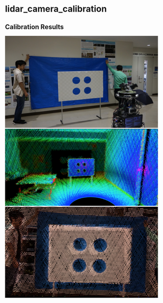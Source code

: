 # lidar_camera_calibration

## Calibration Results
![alt](env.png)
![alt](raw.png)
![alt](cloud.png)
